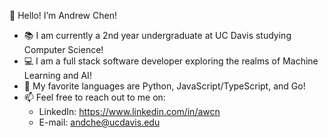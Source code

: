👋 Hello! I’m Andrew Chen! 
- 📚 I am currently a 2nd year undergraduate at UC Davis studying Computer Science!
- 💻 I am a full stack software developer exploring the realms of Machine Learning and AI!
- 💞️ My favorite languages are Python, JavaScript/TypeScript, and Go!
- 📫 Feel free to reach out to me on:
   - LinkedIn: https://www.linkedin.com/in/awcn
   - E-mail: andche@ucdavis.edu
